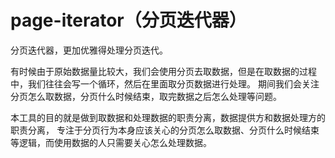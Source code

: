 # page-iterator（分页迭代器）

分页迭代器，更加优雅得处理分页迭代。


有时候由于原始数据量比较大，我们会使用分页去取数据，但是在取数据的过程中，我们往往会写一个循环，然后在里面取分页数据进行处理。
期间我们会关注分页怎么取数据，分页什么时候结束，取完数据之后怎么处理等问题。

本工具的目的就是做到取数据和处理数据的职责分离，数据提供方和数据处理方的职责分离，
专注于分页行为本身应该关心的分页怎么取数据、分页什么时候结束等逻辑，而使用数据的人只需要关心怎么处理数据。





